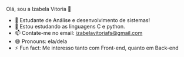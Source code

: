 Olá, sou a Izabela Vitoria 👋
- 🔭 Estudante de Análise e desenvolvimento de sistemas!
- 🌱 Estou estudando as linguagens C e python.  
- 📫 Contate-me no email: izabelavitoriafs@gmail.com
- 😄 Pronouns: ela/dela
- ⚡ Fun fact: Me interesso tanto com Front-end, quanto em Back-end

